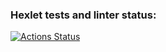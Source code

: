 ### Hexlet tests and linter status:
[![Actions Status](https://github.com/Korjick/python-project-50/actions/workflows/hexlet-check.yml/badge.svg)](https://github.com/Korjick/python-project-50/actions)